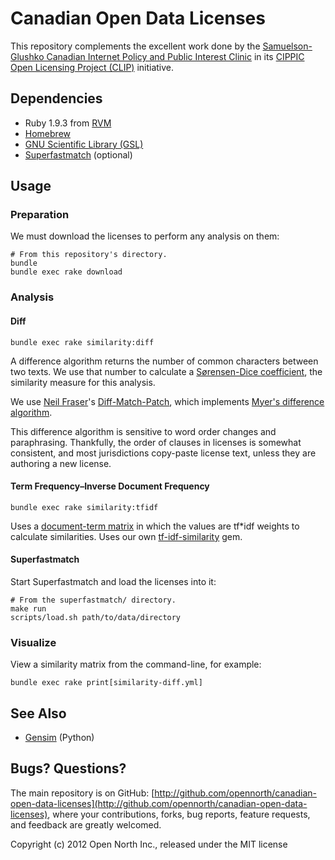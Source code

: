# Canadian Open Data Licenses

This repository complements the excellent work done by the [Samuelson-Glushko Canadian Internet Policy and Public Interest Clinic](http://cippic.ca/) in its [CIPPIC Open Licensing Project (CLIP)](http://clip.cippic.ca/) initiative.

## Dependencies

* Ruby 1.9.3 from [RVM](https://rvm.io/)
* [Homebrew](http://mxcl.github.com/homebrew/)
* [GNU Scientific Library (GSL)](http://www.gnu.org/software/gsl/)
* [Superfastmatch](https://github.com/mediastandardstrust/superfastmatch) (optional)

## Usage

### Preparation

We must download the licenses to perform any analysis on them:

    # From this repository's directory.
    bundle
    bundle exec rake download

### Analysis

#### Diff

    bundle exec rake similarity:diff

A difference algorithm returns the number of common characters between two texts. We use that number to calculate a [Sørensen-Dice coefficient](http://en.wikipedia.org/wiki/Dice%27s_coefficient), the similarity measure for this analysis.

We use [Neil Fraser](http://neil.fraser.name/)'s [Diff-Match-Patch](http://code.google.com/p/google-diff-match-patch/), which implements [Myer's difference algorithm](http://neil.fraser.name/software/diff_match_patch/myers.pdf).

This difference algorithm is sensitive to word order changes and paraphrasing. Thankfully, the order of clauses in licenses is somewhat consistent, and most jurisdictions copy-paste license text, unless they are authoring a new license.

#### Term Frequency–Inverse Document Frequency

    bundle exec rake similarity:tfidf

Uses a [document-term matrix](http://en.wikipedia.org/wiki/Document-term_matrix) in which the values are tf*idf weights to calculate similarities. Uses our own [tf-idf-similarity](http://github.com/opennorth/tf-idf-similarity) gem.

#### Superfastmatch

Start Superfastmatch and load the licenses into it:

    # From the superfastmatch/ directory.
    make run
    scripts/load.sh path/to/data/directory

### Visualize

View a similarity matrix from the command-line, for example:

    bundle exec rake print[similarity-diff.yml]

## See Also

* [Gensim](http://radimrehurek.com/gensim/) (Python)

## Bugs? Questions?

The main repository is on GitHub: [http://github.com/opennorth/canadian-open-data-licenses](http://github.com/opennorth/canadian-open-data-licenses), where your contributions, forks, bug reports, feature requests, and feedback are greatly welcomed.

Copyright (c) 2012 Open North Inc., released under the MIT license
